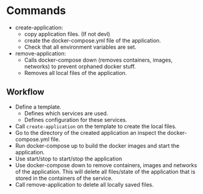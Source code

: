 # Commands

* create-application: 
  * copy application files. (If not devl)
  * create the docker-compose.yml file of the application.
  * Check that all environment variables are set.
* remove-application: 
  * Calls docker-compose down (removes containers, images, networks) to prevent orphaned docker stuff.
  * Removes all local files of the application.  

## Workflow

* Define a template.
  * Defines which services are used.
  * Defines configuration for these services.
* Call `create-application` on the template to create the local files.
* Go to the directory of the created application an inspect the docker-compose.yml file.
* Run docker-compose up to build the docker images and start the application.
* Use start/stop to start/stop the application
* Use docker-compose down to remove containers, images and networks of the application. This will delete all files/state of the application that is stored in the containers of the service.
* Call remove-application to delete all locally saved files.

